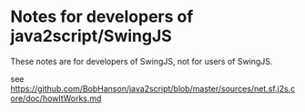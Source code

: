 # Notes for developers of java2script/SwingJS

These notes are for developers of SwingJS, not for users of SwingJS.

see https://github.com/BobHanson/java2script/blob/master/sources/net.sf.j2s.core/doc/howItWorks.md

